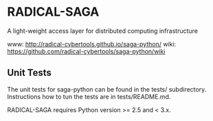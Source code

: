 RADICAL-SAGA
============

A light-weight access layer for distributed computing infrastructure 

  www:  http://radical-cybertools.github.io/saga-python/
  wiki: https://github.com/radical-cybertools/saga-python/wiki


Unit Tests
----------

The unit tests for saga-python can be found in the tests/ subdirectory.
Instructions how to tun the tests are in tests/README.md.
 
RADICAL-SAGA requires Python version >= 2.5 and < 3.x.


